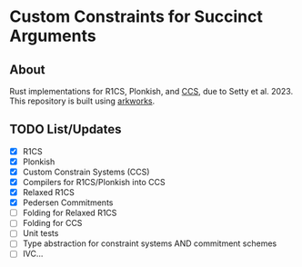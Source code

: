 # Custom Constraints for Succinct Arguments

## About
Rust implementations for R1CS, Plonkish, and [CCS](https://eprint.iacr.org/2023/552), due to Setty et al. 2023. This repository is built using [arkworks](https://github.com/arkworks-rs/).

## TODO List/Updates
- [x] R1CS
- [x] Plonkish
- [x] Custom Constrain Systems (CCS)
- [x] Compilers for R1CS/Plonkish into CCS
- [x] Relaxed R1CS
- [x] Pedersen Commitments
- [ ] Folding for Relaxed R1CS
- [ ] Folding for CCS
- [ ] Unit tests
- [ ] Type abstraction for constraint systems AND commitment schemes
- [ ] IVC...